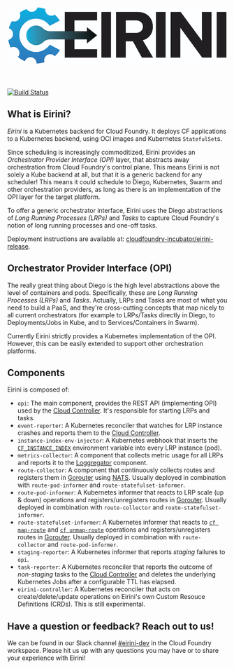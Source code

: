 <h1 align="center">
  <img src="logo.jpg" alt="Eirini">
</h1>

<!-- A spacer -->
<div>&nbsp;</div>

[![Build Status](https://travis-ci.org/cloudfoundry-incubator/eirini.svg?branch=master)](https://travis-ci.org/cloudfoundry-incubator/eirini)

## What is Eirini?

*Eirini* is a Kubernetes backend for Cloud Foundry. It deploys CF applications to a Kubernetes backend, using OCI images and Kubernetes `StatefulSet`s.

Since scheduling is increasingly commoditized, Eirini provides an _Orchestrator Provider Interface (OPI)_ layer, that abstracts away orchestration from Cloud Foundry's control plane. This means Eirini is not solely a Kube backend at all, but that it is a generic backend for any scheduler! This means it could schedule to Diego, Kubernetes, Swarm and other orchestration providers, as long as there is an implementation of the OPI layer for the target platform.

To offer a generic orchestrator interface, Eirini uses the Diego abstractions of _Long Running Processes (LRPs)_ and _Tasks_ to capture Cloud Foundry's notion of long running processes and one-off tasks.

Deployment instructions are available at: [cloudfoundry-incubator/eirini-release](https://github.com/cloudfoundry-incubator/eirini-release).

## Orchestrator Provider Interface (OPI)

The really great thing about Diego is the high level abstractions above the level of containers and pods. Specifically, these are _Long Running Processes (LRPs)_ and _Tasks_. Actually, LRPs and Tasks are most of what you need to build a PaaS, and they're cross-cutting concepts that map nicely to all current orchestrators (for example to LRPs/Tasks directly in Diego, to Deployments/Jobs in Kube, and to Services/Containers in Swarm).

Currently Eirini strictly provides a Kubernetes implementation of the OPI. However, this can be easily extended to support other orchestration platforms.

## Components

Eirini is composed of:

- `opi`: The main component, provides the REST API (implementing OPI) used by the [Cloud Controller](https://github.com/cloudfoundry/cloud_controller_ng/). It's responsible for starting LRPs and tasks.
- `event-reporter`: A Kubernetes reconciler that watches for LRP instance crashes and reports them to the [Cloud Controller](https://github.com/cloudfoundry/cloud_controller_ng/).
- `instance-index-env-injector`: A Kubernetes webhook that inserts the [`CF_INSTANCE_INDEX`](https://docs.cloudfoundry.org/devguide/deploy-apps/environment-variable.html#CF-INSTANCE-INDEX) environment variable into every LRP instance (pod).
- `metrics-collector`: A component that collects metric usage for all LRPs and reports it to the [Loggregator](https://github.com/cloudfoundry/loggregator-release) component.
- `route-collector`: A component that continuously collects routes and registers them in [Gorouter](https://github.com/cloudfoundry/gorouter) using [NATS](https://nats.io/). Usually deployed in combination with `route-pod-informer` and `route-statefulset-informer`.
- `route-pod-informer`: A Kubernetes informer that reacts to LRP scale (up & down) operations and registers/unregisters routes in [Gorouter](https://github.com/cloudfoundry/gorouter). Usually deployed in combination with `route-collector` and `route-statefulset-informer`.
- `route-statefulset-informer`: A Kubernetes informer that reacts to [`cf map-route`](https://cli.cloudfoundry.org/en-US/v6/map-route.html) and [`cf unmap-route`](https://cli.cloudfoundry.org/en-US/v6/unmap-route.html) operations and registers/unregisters routes in [Gorouter](https://github.com/cloudfoundry/gorouter). Usually deployed in combination with `route-collector` and `route-pod-informer`.
- `staging-reporter`: A Kubernetes informer that reports _staging_ failures to `opi`.
- `task-reporter`: A Kubernetes reconciler that reports the outcome of _non-staging_ tasks to the [Cloud Controller](https://github.com/cloudfoundry/cloud_controller_ng/) and deletes the underlying Kubernetes Jobs after a configurable TTL has elapsed.
- `eirini-controller`: A Kubernetes reconciler that acts on create/delete/update operations on Eirini's own Custom Resouce Definitions (CRDs). This is still experimental.

## Have a question or feedback? Reach out to us!

We can be found in our Slack channel [#eirini-dev](https://cloudfoundry.slack.com/archives/C8RU3BZ26) in the Cloud Foundry workspace. Please hit us up with any questions you may have or to share your experience with Eirini!
